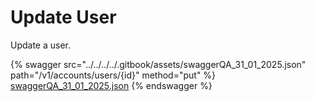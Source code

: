 # Update User

Update a user.

{% swagger src="../../../../.gitbook/assets/swaggerQA_31_01_2025.json" path="/v1/accounts/users/{id}" method="put" %}
[swaggerQA_31_01_2025.json](../../../../.gitbook/assets/swaggerQA_31_01_2025.json)
{% endswagger %}
